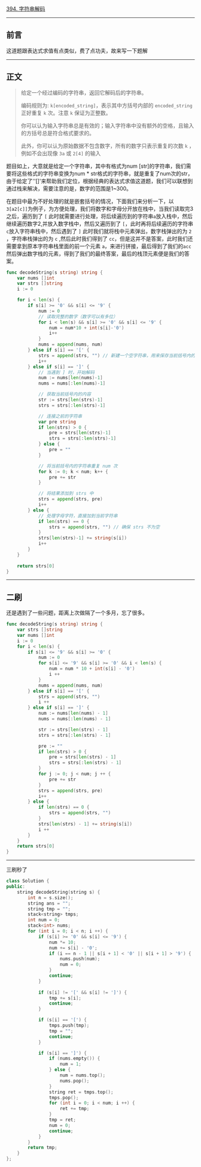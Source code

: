 [394. 字符串解码](https://leetcode.cn/problems/decode-string/)

----

## 前言

这道题跟表达式求值有点类似，费了点功夫，故来写一下题解

----

## 正文

>给定一个经过编码的字符串，返回它解码后的字符串。
>
>编码规则为: `k[encoded_string]`，表示其中方括号内部的 `encoded_string` 正好重复 `k` 次。注意 `k` 保证为正整数。
>
>你可以认为输入字符串总是有效的；输入字符串中没有额外的空格，且输入的方括号总是符合格式要求的。
>
>此外，你可以认为原始数据不包含数字，所有的数字只表示重复的次数 `k` ，例如不会出现像 `3a` 或 `2[4]` 的输入

题目如上，大意就是给定一个字符串，其中有格式为num [str]的字符串，我们需要将这些格式的字符串变换为num * str格式的字符串，就是重复了num次的str，由于给定了''[]'来帮助我们定位，根据经典的表达式求值这道题，我们可以联想到通过栈来解决，需要注意的是，数字的范围是1~300。

在题目中最为不好处理的就是嵌套括号的情况，下面我们来分析一下，以`3[a2[c]]`为例子，为方便处理，我们将数字和字母分开放在栈中，当我们读取完3之后，遍历到了 `[` 此时就需要进行处理，将后续遍历到的字符串`a`放入栈中，然后继续遍历数字2,并放入数字栈中，然后又遍历到了 `[`，此时再将后续遍历的字符串 `c`放入字符串栈中，然后遇到了 `]` 此时我们就将栈中元素弹出，数字栈弹出的为 `2` ，字符串栈弹出的为 `c`  ,然后此时我们得到了 `cc`，但是这并不是答案，此时我们还需要拿到原本字符串栈里面的前一个元素 `a`，来进行拼接，最后得到了我们的`acc`然后弹出数字栈的元素，得到了我们的最终答案，最后的栈顶元素便是我们的答案。

```go
func decodeString(s string) string {
    var nums []int
    var strs []string
    i := 0

    for i < len(s) {
        if s[i] >= '0' && s[i] <= '9' {
            num := 0
            // 读取完整的数字（数字可以有多位）
            for i < len(s) && s[i] >= '0' && s[i] <= '9' {
                num = num*10 + int(s[i]-'0')
                i++
            }
            nums = append(nums, num)
        } else if s[i] == '[' {
            strs = append(strs, "") // 新建一个空字符串，用来保存当前括号内的内容
            i++
        } else if s[i] == ']' {
            // 当遇到 ] 时，开始解码
            num := nums[len(nums)-1]
            nums = nums[:len(nums)-1]

            // 获取当前括号内的内容
            str := strs[len(strs)-1]
            strs = strs[:len(strs)-1]

            // 连接之前的字符串
            var pre string
            if len(strs) > 0 {
                pre = strs[len(strs)-1]
                strs = strs[:len(strs)-1]
            } else {
                pre = ""
            }

            // 将当前括号内的字符串重复 num 次
            for k := 0; k < num; k++ {
                pre += str
            }

            // 将结果添加到 strs 中
            strs = append(strs, pre)
            i++
        } else {
            // 处理字母字符，直接加到当前字符串
            if len(strs) == 0 {
                strs = append(strs, "") // 确保 strs 不为空
            }
            strs[len(strs)-1] += string(s[i])
            i++
        }
    }
    
    return strs[0]
}

```

----

## 二刷

还是遇到了一些问题，距离上次做隔了一个多月，忘了很多。

```go
func decodeString(s string) string {
    var strs []string
    var nums []int
    i := 0
    for i < len(s) {
        if s[i] <= '9' && s[i] >= '0' {
            num := 0
            for s[i] <= '9' && s[i] >= '0' && i < len(s) {
                num = num * 10 + int(s[i] - '0')
                i ++
            }
            nums = append(nums, num)
        } else if s[i] == '[' {
            strs = append(strs, "")
            i ++
        } else if s[i] == ']' {
            num := nums[len(nums) - 1]
            nums = nums[:len(nums) - 1]

            str := strs[len(strs) - 1]
            strs = strs[:len(strs) - 1]

            pre := ""
            if len(strs) > 0 {
                pre = strs[len(strs) - 1]
                strs = strs[:len(strs) - 1]
            }
            for j := 0; j < num; j ++ {
                pre += str
            }
            strs = append(strs, pre)
            i++
        } else {
            if len(strs) == 0 {
                strs = append(strs, "")
            }
            strs[len(strs) - 1] += string(s[i])
            i ++
        }
    }
    return strs[0]
}
```

---

三刷秒了

```cpp
class Solution {
public:
    string decodeString(string s) {
        int n = s.size();
        string ans = "";
        string tmp = "";
        stack<string> tmps;
        int num = 0;
        stack<int> nums;
        for (int i = 0; i < n; i ++) {
            if (s[i] >= '0' && s[i] <= '9') {
                num *= 10;
                num += s[i] - '0';
                if (i == n - 1 || s[i + 1] < '0' || s[i + 1] > '9') {
                    nums.push(num);
                    num = 0;
                }
                continue;
            }
            
            if (s[i] != '[' && s[i] != ']') {
                tmp += s[i];
                continue;
            }

            if (s[i] == '[') {
                tmps.push(tmp);
                tmp = "";
                continue;
            }

            if (s[i] == ']') {
                if (nums.empty()) {
                    num = 1;
                } else {
                    num = nums.top();
                    nums.pop();
                }
                string ret = tmps.top();
                tmps.pop();
                for (int i = 0; i < num; i ++) {
                    ret += tmp;
                }
                tmp = ret;
                num = 0;
                continue;
            }
        }
        return tmp;
    }
};
```

